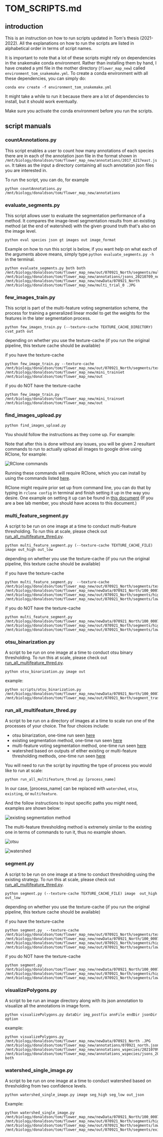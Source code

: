 # TOM_SCRIPTS.md

## introduction
This is an instruction on how to run scripts updated in Tom's thesis (2021-2022). All the explanations on how to run the scripts are listed in alphabetical order in terms of script names.

It is important to note that a lot of these scripts might rely on dependencies in the snakemake conda environment. Rather than installing them by hand, I have created a yml file in the mother directory (`flower_map_new`) called `environment_tom_snakemake.yml`. To create a conda environment with all these dependencies, you can simply do:

```
conda env create -f environment_tom_snakemake.yml
```

It might take a while to run it because there are a lot of dependencies to install, but it should work eventually.

Make sure you activate the conda environment before you run the scripts.

## script manuals

### countAnnotations.py

This script enables a user to count how many annotations of each species there are in each of the annotation json file in the format shown in `/mnt/biology/donaldson/tom/flower_map_new/annotations/2017_6217east.json`. It takes as the input a directory containing all such annotation json files you are interested in.

To run the script, you can do, for example
```
python countAnnotations.py /mnt/biology/donaldson/tom/flower_map_new/annotations
```

### evaluate_segments.py

This script allows user to evaluate the segmentation performance of a method. It compares the image-level segmentation results from an existing method (at the end of watershed) with the given ground truth that's also on the image level.

```
python eval species json gt images out image_format
```

Example on how to run this script is below, if you want help on what each of the arguments above means, simply type `python evaluate_segments.py -h` in the terminal.

```
python evaluate_segments.py both both /mnt/biology/donaldson/tom/flower_map_new/out/070921_North/segments/multi_watershed /mnt/biology/donaldson/tom/flower_map_new/annotations/jsons_20210709_north /mnt/biology/donaldson/tom/flower_map_new/newData/070921_North /mnt/biology/donaldson/tom/flower_map_new/multi_trial_0 .JPG
```


### few_images_train.py
This script is part of the multi-feature voting segmentation scheme, the process for training a generalized linear model to get the weights for the features in the later segmentation process.

```
python few_images_train.py (--texture-cache TEXTURE_CACHE_DIRECTORY) cvat_path out
```

depending on whether you use the texture-cache (if you run the original pipeline, this texture cache should be available)

if you have the texture-cache
```
python few_image_train.py --texture-cache /mnt/biology/donaldson/tom/flower_map_new/out/070921_North/segments/texture /mnt/biology/donaldson/tom/flower_map_new/mini_trainset /mnt/biology/donaldson/tom/flower_map_new/out 
```

if you do NOT have the texture-cache
```
python few_image_train.py /mnt/biology/donaldson/tom/flower_map_new/mini_trainset /mnt/biology/donaldson/tom/flower_map_new/out 
```

### find_images_upload.py 

```
python find_images_upload.py
```

You should follow the instructions as they come up. For example: 


Note that after this is done without any issues, you will be given 2 resultant commands to run to actually upload all images to google drive using RClone, for example:

![RClone commands](https://github.com/tommyfuu/flower_map_new/blob/master/scripts/exp_pics/find_images_upload.png)

Running these commands will require RClone, which you can install by using the commands listed [here](https://anaconda.org/conda-forge/rclone).

RClone might require prior set up from command line, you can do that by typing in `rclone config` in terminal and finish setting it up in the way you desire. One example on setting it up can be found in [this document](https://docs.google.com/document/d/1eikj_XFX3dv1gD2FTH-xkE46AWknP0QViZqG6N8WmZ0/edit#bookmark=id.wrkoufkfttnc) (If you are a bee lab member, you should have access to this document.) 

### multi_feature_segment.py

A script to be run on one image at a time to conduct multi-feature thresholding. To run this at scale, please check out [run_all_multifeature_thred.py](#runallmultifeaturethredpy).

```
python multi_feature_segment.py (--texture-cache TEXTURE_CACHE_FILE) image out_high out_low
```

depending on whether you use the texture-cache (if you run the original pipeline, this texture cache should be available)

if you have the texture-cache

```
python multi_feature_segment.py  --texture-cache /mnt/biology/donaldson/tom/flower_map_new/out/070921_North/segments/texture/100_0007_0001.npy /mnt/biology/donaldson/tom/flower_map_new/newData/070921_North/100_0007_0001.JPG /mnt/biology/donaldson/tom/flower_map_new/out/070921_North/segments/high/100_0007_0001_trial.json /mnt/biology/donaldson/tom/flower_map_new/out/070921_North/segments/low/100_0007_0001_trial.json
```

if you do NOT have the texture-cache
```
python multi_feature_segment.py  /mnt/biology/donaldson/tom/flower_map_new/newData/070921_North/100_0007_0003.JPG /mnt/biology/donaldson/tom/flower_map_new/out/070921_North/segments/high/100_0007_0003_trial.json /mnt/biology/donaldson/tom/flower_map_new/out/070921_North/segments/low/100_0007_0001_trial.json
```

### otsu_binarization.py

A script to be run on one image at a time to conduct otsu binary thresholding. To run this at scale, please check out [run_all_multifeature_thred.py](#runallmultifeaturethredpy).


```
python otsu_binarization.py image out
```

example:
```
python scripts/otsu_binarization.py /mnt/biology/donaldson/tom/flower_map_new/newData/070921_North/100_0007_0005.JPG /mnt/biology/donaldson/tom/flower_map_new/out/070921_North/segment_trash/100_0007_0005_trial.json
```
### run_all_multifeature_thred.py 

A script to be run on a directory of images at a time to scale run one of the processes of your choice. The four choices include:
- otsu binarization, one-time run seen [here](#otsubinarizationpy)
- existing segmentation method, one-time run seen [here](#segmentpy)
- multi-feature voting segmentation method, one-time run seen [here](#multifeaturesegmentpy)
- watershed based on outputs of either existing or multi-feature thresholding methods, one-time run seen [here](#watershedsingleimagepy)

You will need to run the script by inputting the type of process you would like to run at scale:

```
python run_all_multifeature_thred.py [process_name] 
```

In our case, [process_name] can be replaced with `watershed`, `otsu`, `existing`, or `multifeature`.

And the follow instructions to input specific paths you might need, examples are shown below:

![existing segmentation method](https://github.com/tommyfuu/flower_map_new/blob/master/scripts/exp_pics/existing.png)

The multi-feature thresholding method is extremely similar to the existing one in terms of commands to run it, thus no example shown.

![otsu](https://github.com/tommyfuu/flower_map_new/blob/master/scripts/exp_pics/otsu.png)

![watershed](https://github.com/tommyfuu/flower_map_new/blob/master/scripts/exp_pics/watershed.png)


### segment.py

A script to be run on one image at a time to conduct thresholding using the existing strategy. To run this at scale, please check out [run_all_multifeature_thred.py](#runallmultifeaturethredpy).


```
python segment.py (--texture-cache TEXTURE_CACHE_FILE) image  out_high out_low
```

depending on whether you use the texture-cache (if you run the original pipeline, this texture cache should be available)

if you have the texture-cache 

```
python segment.py  --texture-cache /mnt/biology/donaldson/tom/flower_map_new/out/070921_North/segments/texture/100_0007_0002.npy /mnt/biology/donaldson/tom/flower_map_new/newData/070921_North/100_0007_0002.JPG /mnt/biology/donaldson/tom/flower_map_new/out/070921_North/segments/high/100_0007_0002_trial.json /mnt/biology/donaldson/tom/flower_map_new/out/070921_North/segments/low/100_0007_0002_trial.json
```

if you do NOT have the texture-cache
```
python segment.py  /mnt/biology/donaldson/tom/flower_map_new/newData/070921_North/100_0007_0002.JPG /mnt/biology/donaldson/tom/flower_map_new/out/070921_North/segments/high/100_0007_0002_trial.json /mnt/biology/donaldson/tom/flower_map_new/out/070921_North/segments/low/100_0007_0002_trial.json```
```

### visualizePolygons.py

A script to be run an image directory along with its json annotation to visualize all the annotations in image form.

```
python visualizePolygons.py dataDir img_postfix annFile endDir jsonDir option
```
example:
```
python visualizePolygons.py /mnt/biology/donaldson/tom/flower_map_new/newData/070921_North .JPG /mnt/biology/donaldson/tom/flower_map_new/annotations/070921_north.json /mnt/biology/donaldson/tom/flower_map_new/annotations_wspecies/20210709north_annotated /mnt/biology/donaldson/tom/flower_map_new/annotations_wspecies/jsons_20210709_north both
```

### watershed_single_image.py

A script to be run on one image at a time to conduct watershed based on thresholding from two confidence levels.


```
python watershed_single_image.py image seg_high seg_low out_json
```

Example:


```
python watershed_single_image.py /mnt/biology/donaldson/tom/flower_map_new/newData/070921_North/100_0007_0002.JPG /mnt/biology/donaldson/tom/flower_map_new/out/070921_North/segments/high/100_0007_0002.json /mnt/biology/donaldson/tom/flower_map_new/out/070921_North/segments/low/100_0007_0002.json /mnt/biology/donaldson/tom/flower_map_new/out/070921_North/segments/existing_watershed/100_0007_0002.json

```

